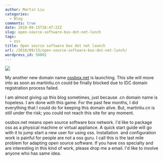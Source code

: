 ```yaml
---
author: Martin Liu
categories:
  - Blog
comments: true
date: 2010-09-15T16:47:22Z
slug: open-source-software-box-dot-net-lunch
tags:
  - oss
title: Open source software box dot net launch
url: /2010/09/15/open-source-software-box-dot-net-lunch/
wordpress_id: 50802
---
```


[![](http://7bv9gn.com1.z0.glb.clouddn.com/wp-content/uploads/2010/09/cardboard-box-open-lg.jpg)](http://martinliu.cn/2010/09/open-source-software-box-dot-net-lunch.html/cardboard-box-open-lg/)

My another new domain name [ossbox.net](http://ossbox.net/) is launching. This site will move into as soon as martinliu.cn could be finally blocked due to IDC domain registration process failed.

I am almost giving up this blog sometimes, just because .cn domain name is hopeless. I am done with this game. For the past few months, I did everything that I could do for keeping this domain alive. But, martinliu.cn is still under the risk; you could not reach this site for any moment.

ossbox.net means open source software box network. I'd like to package oss as a physical machine or virtual appliance. A quick start guide will go with it to jump start a new user for using oss. Installation  and configuration work is painful for people are not a oss guru. I call this is the last mile problem for adapting open source software. If you have oss specialty and are interesting in this kind of work, please drop me a email. I'd like to involve anyone who has same idea.
